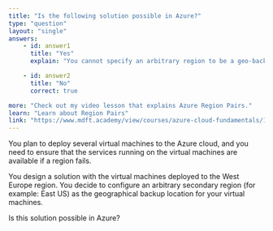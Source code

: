 ```yaml
---
title: "Is the following solution possible in Azure?"
type: "question"
layout: "single"
answers:
    - id: answer1
      title: "Yes"
      explain: "You cannot specify an arbitrary region to be a geo-backup of a primary region. Microsoft uses predefined region pairs instead."

    - id: answer2
      title: "No"
      correct: true

more: "Check out my video lesson that explains Azure Region Pairs."
learn: "Learn about Region Pairs"
link: "https://www.mdft.academy/view/courses/azure-cloud-fundamentals/1346454-azure-cloud-concepts/4367189-exploring-region-pairs"
---
```


You plan to deploy several virtual machines to the Azure cloud, and you need to ensure that the services running on the virtual machines are available if a region fails. 

You design a solution with the virtual machines deployed to the West Europe region. You decide to configure an arbitrary secondary region (for example: East US) as the geographical backup location for your virtual machines. 

Is this solution possible in Azure?